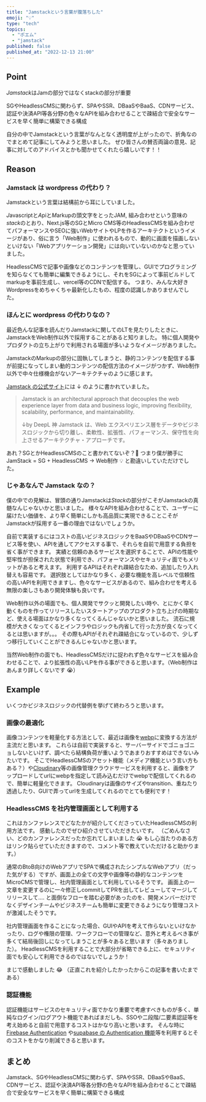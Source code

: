 ```yaml
---
title: "Jamstackという言葉が腹落ちした"
emoji: "💡"
type: "tech"
topics:
  - "ポエム"
  - "jamstack"
published: false
published_at: "2022-12-13 21:00"
---
```


## Point

*Jamstack*はJamの部分ではなくstackの部分が重要

SGやHeadlessCMSに関わらず、SPAやSSR、DBaaSやBaaS、CDNサービス、認証や決済API等各分野の色々なAPIを組み合わせることで疎結合で安全なサービスを早く簡単に構築できる構成

自分の中でJamstackという言葉がなんとなく透明度が上がったので、折角なのでまとめて記事にしてみようと思いました。
ぜひ皆さんの賛否両論の意見、記事に対してのアドバイスとかも聞かせてくれたら嬉しいです！！

## Reason

### Jamstack は wordpress の代わり？

Jamstackという言葉は結構前から耳にしていました。

*J*avascriptと*A*piと*M*arkupの頭文字をとったJAM, 組み合わせという意味の*stack*のとおり、Next.js等のSGとMicro CMS等のHeadlessCMSを組み合わせてパフォーマンスやSEOに強いWebサイトやLPを作るアーキテクトというイメージがあり、俗に言う「Web制作」に使われるもので、動的に画面を描画しないといけない「Webアプリケーション開発」には向いていないのかなと思っていました。

HeadlessCMSで記事や画像などのコンテンツを管理し、GUIでプログラミングを知らなくても簡単に編集できるようにし、それをSGによって事前ビルドしてmarkupを事前生成し、vercel等のCDNで配信する。
つまり、みんな大好きWordpressをめちゃくちゃ最新化したもの、程度の認識しかありませんでした。

### ほんとに wordpress の代わりなの？

最近色んな記事を読んだりJamstackに関してのLTを見たりしたときに、 JamstackをWeb制作以外で採用することがあると知りました。
特に個人開発やプロダクトの立ち上がりで利用される場面が多いようなイメージがありました。

JamstackのMarkupの部分に固執してしまうと、静的コンテンツを配信する事が前提になってしまい動的コンテンツの配信方法のイメージがつかず、Web制作以外で中々仕様機会がないアーキテクチャのように感じます。

[Jamstack の公式サイト](https://Jamstack.org/)には ↓ のように書かれていました。

> Jamstack is an architectural approach that decouples the web experience layer from data and business logic, improving flexibility, scalability, performance, and maintainability.
>
> ↓by DeepL 神
> Jamstack は、Web エクスペリエンス層をデータやビジネスロジックから切り離し、柔軟性、拡張性、パフォーマンス、保守性を向上させるアーキテクチャ・アプローチです。

あれ？SGとかHeadlessCMSのこと書かれてないぞ？🤔
つまり僕が勝手にJamStack = SG + HeadlessCMS → Web制作 💡 と勘違いしていただけでした。

### じゃあなんで Jamstack なの？

僕の中での見解は、冒頭の通りJamstackは*Stack*の部分がこそがJamstackの真髄なんじゃないかと思いました。
様々なAPIを組み合わせることで、ユーザーに届けたい価値を、より早く簡単にしかも高品質に実現できることこそがJamstackが採用する一番の理由ではないでしょうか。

自前で実装するにはコストの高いビジネスロジックをBaaSやDBaaSやCDNサービス等を使い、APIを通してアクセスする事で、それらを自前で用意する負担を省く事ができます。
実績と信頼のあるサービスを選択することで、APIの性能や堅牢性が担保された状態で利用でき、パフォーマンスやセキュリティ面でもメリットがあると考えます。
利用するAPIはそれぞれ疎結合なため、追加したり入れ替えも容易です。
選択肢としてはかなり多く、必要な機能を高レベルで信頼性の高いAPIを利用できますし、色々なサービスがあるので、組み合わせを考える無限の楽しさもあり開発体験も良いです。

Web制作以外の場面でも、個人開発でサクッと開発したい時や、とにかく早く動くものを作ってリリースしたいスタートアップのプロダクト立ち上げの時期など、使える場面はかなり多くなってくるんじゃないかと思いました。
流石に規模が大きくなってくるとインフラやロジックも内省して行った方が良くなってくるとは思いますが。。。
その際もAPIがそれぞれ疎結合になっているので、少しずつ移行していくことができるんじゃないかと思います。

当然Web制作の面でも、HeadlessCMSだけに捉われず色々なサービスを組み合わせることで、より拡張性の高いLPを作る事ができると思います。（Web制作はあんまり詳しくないです 😭）

## Example

いくつかビジネスロジックの代替例を挙げて終わろうと思います。

### 画像の最適化

画像コンテンツを軽量化する方法として、最近は画像を[webp](https://developers.google.com/speed/webp)に変換する方法が主流だと思います。
これらは自前で実装すると、サーバーサイドでゴニョゴニョしないといけず、調べたら結構負荷が重いようであまりおすすめはできないみたいです。
そこでHeadlessCMSのアセット機能（メディア機能という言い方もある？）や[Cloudinary](https://cloudinary.com/)等の画像管理クラウドサービスを利用すると、画像をアップロードしてurlにwebpを指定して読み込むだけでwebpで配信してくれるので、簡単に軽量化できます。
Cloudinaryは画像のサイズやtransition、重ねたり透過したり、GUIで弄ってurlを生成してくれるのでとても便利です！

### HeadlessCMS を社内管理画面として利用する

これはカンファレンスでどなたかが紹介してくださっていたHeadlessCMSの利用方法です。
感動したのでぜひ紹介させていただきたいです。
（ごめんなさい、どのカンファレンスだったか忘れてしまいました 😭
もし心当たりのある方はリンク貼らせていただきますので、コメント等で教えていただけると助かります。）

通常のBtoB向けのWebアプリでSPAで構成されたシンプルなWebアプリ（だった気がする）ですが、画面上の全ての文字や画像等の静的なコンテンツをMicroCMSで管理し、社内管理画面として利用しているそうです。
画面上の一文章を変更するのに一々修正しcommitしてPRを出してレビューしてマージしてリリースして....
と面倒なフローを踏む必要があったのを、開発メンバーだけでなくデザインチームやビジネスチームも簡単に変更できるようになり管理コストが激減したそうです。

社内管理画面を作ることになった場合、GUIやAPIを考えて作らないといけなかったり、ログや権限の管理、ワークフローでの管理など、意外と考えるべき事が多くて結局後回しになってしまうことが多々あると思います（多々ありました）。
HeadlessCMSを利用することで大部分が省略できる上に、セキュリティ面でも安心して利用できるのではないでしょうか！

まじで感動しました 😂
（正直これを紹介したかったからこの記事を書いたまである）

### 認証機能

認証機能はサービスのセキュリティ面でかなり重要で考慮すべきものが多く、単純なログイン/ログアウト機能であればまだしも、SSOや二段階/二要素認証等を考え始めると自前で用意するコストはかなり高いと思います。
そんな時に [Firebase Authentication](https://firebase.google.com/products/auth?hl=ja) や[supabase の Authentication 機能](https://supabase.com/auth)等を利用するとそのコストをかなり削減できると思います。

## まとめ

Jamstack、SGやHeadlessCMSに関わらず、SPAやSSR、DBaaSやBaaS、CDNサービス、認証や決済API等各分野の色々なAPIを組み合わせることで疎結合で安全なサービスを早く簡単に構築できる構成
